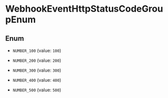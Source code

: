 

# WebhookEventHttpStatusCodeGroupEnum

## Enum


* `NUMBER_100` (value: `100`)

* `NUMBER_200` (value: `200`)

* `NUMBER_300` (value: `300`)

* `NUMBER_400` (value: `400`)

* `NUMBER_500` (value: `500`)



